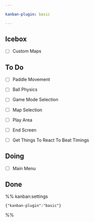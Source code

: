 ```yaml
---

kanban-plugin: basic

---
```


## Icebox

- [ ] Custom Maps


## To Do

- [ ] Paddle Movement
- [ ] Ball Physics
- [ ] Game Mode Selection
- [ ] Map Selection
- [ ] Play Area
- [ ] End Screen
- [ ] Get Things To React To Beat Timings


## Doing

- [ ] Main Menu


## Done





%% kanban:settings
```
{"kanban-plugin":"basic"}
```
%%
